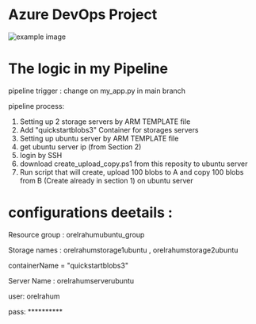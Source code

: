 # Azure DevOps Project 

![example image](https://cdn.sanity.io/images/l7p1u5mb/production/655cdf311a4eedc8d0f2919b7f0c054dcb154a9d-379x110.svg?q=75&fit=max&auto=format)


# The logic in my Pipeline
pipeline trigger : change on my_app.py in main branch

pipeline process:
1. Setting up 2 storage servers by ARM TEMPLATE file
2. Add "quickstartblobs3" Container for storages servers 
3. Setting up ubuntu server by ARM TEMPLATE file
4. get ubuntu server ip (from Section 2)
5. login by SSH 
6. download create_upload_copy.ps1 from this reposity to ubuntu server
7. Run script that will create, upload 100 blobs to A and copy 100 blobs from B (Create already in section 1) on ubuntu server


# configurations deetails :
Resource group : orelrahumubuntu_group

Storage names : orelrahumstorage1ubuntu , orelrahumstorage2ubuntu 

 containerName = "quickstartblobs3"

Server Name : orelrahumserverubuntu

 user: orelrahum
 
 pass: **********

